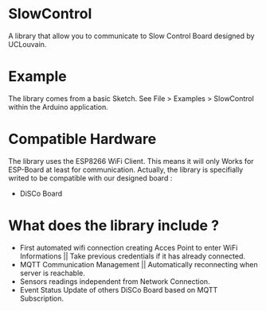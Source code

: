 # SlowControl
A library that allow you to communicate to Slow Control Board designed by UCLouvain.

# Example
The library comes from a basic Sketch. See File > Examples > SlowControl within the Arduino application.

# Compatible Hardware
The library uses the ESP8266 WiFi Client. This means it will only Works for ESP-Board at least for communication.
Actually, the library is specifially writed to be compatible with our designed board :

- DiSCo Board

# What does the library include ?

- First automated wifi connection creating Acces Point to enter WiFi Informations || Take previous credentials if it has already connected.
- MQTT Communication Management || Automatically reconnecting when server is reachable.
- Sensors readings independent from Network Connection.
- Event Status Update of others DiSCo Board based on MQTT Subscription.
